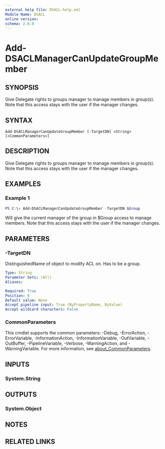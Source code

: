 ```yaml
---
external help file: DSACL-help.xml
Module Name: DSACL
online version:
schema: 2.0.0
---
```


# Add-DSACLManagerCanUpdateGroupMember

## SYNOPSIS
Give Delegate rights to groups manager to manage members in group(s).
Note that this access stays with the user if the manager changes.

## SYNTAX

```
Add-DSACLManagerCanUpdateGroupMember [-TargetDN] <String> [<CommonParameters>]
```

## DESCRIPTION
Give Delegate rights to groups manager to manage members in group(s).
Note that this access stays with the user if the manager changes.

## EXAMPLES

### Example 1
```powershell
PS C:\> Add-DSACLManagerCanUpdateGroupMember -TargetDN $Group
```

Will give the current manager of the group in $Group access to manage members.
Note that this access stays with the user if the manager changes.

## PARAMETERS

### -TargetDN
DistinguishedName of object to modify ACL on. Has to be a group.

```yaml
Type: String
Parameter Sets: (All)
Aliases:

Required: True
Position: 0
Default value: None
Accept pipeline input: True (ByPropertyName, ByValue)
Accept wildcard characters: False
```

### CommonParameters
This cmdlet supports the common parameters: -Debug, -ErrorAction, -ErrorVariable, -InformationAction, -InformationVariable, -OutVariable, -OutBuffer, -PipelineVariable, -Verbose, -WarningAction, and -WarningVariable. For more information, see [about_CommonParameters](http://go.microsoft.com/fwlink/?LinkID=113216).

## INPUTS

### System.String

## OUTPUTS

### System.Object
## NOTES

## RELATED LINKS
